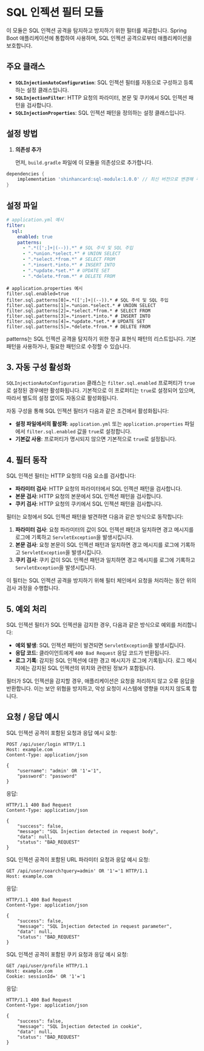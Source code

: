 # SQL 인젝션 필터 모듈

이 모듈은 SQL 인젝션 공격을 탐지하고 방지하기 위한 필터를 제공합니다. Spring Boot 애플리케이션에 통합하여 사용하며, SQL 인젝션 공격으로부터 애플리케이션을 보호합니다.

## 주요 클래스

- **`SQLInjectionAutoConfiguration`**: SQL 인젝션 필터를 자동으로 구성하고 등록하는 설정 클래스입니다.
- **`SQLInjectionFilter`**: HTTP 요청의 파라미터, 본문 및 쿠키에서 SQL 인젝션 패턴을 검사합니다.
- **`SQLInjectionProperties`**: SQL 인젝션 패턴을 정의하는 설정 클래스입니다.

## 설정 방법

1. **의존성 추가**

   먼저, `build.gradle` 파일에 이 모듈을 의존성으로 추가합니다.

```groovy
dependencies {
    implementation 'shinhancard:sql-module:1.0.0' // 최신 버전으로 변경해 주세요.
}
```

## 설정 파일

```yaml
# application.yml 예시
filter:
  sql:
    enabled: true
    patterns:
      - ".*([';]+|(--)).*" # SQL 주석 및 SQL 주입
      - ".*union.*select.*" # UNION SELECT
      - ".*select.*from.*" # SELECT FROM
      - ".*insert.*into.*" # INSERT INTO
      - ".*update.*set.*" # UPDATE SET
      - ".*delete.*from.*" # DELETE FROM
```

```properties
# application.properties 예시
filter.sql.enabled=true
filter.sql.patterns[0]=.*([';]+|(--)).* # SQL 주석 및 SQL 주입
filter.sql.patterns[1]=.*union.*select.* # UNION SELECT
filter.sql.patterns[2]=.*select.*from.* # SELECT FROM
filter.sql.patterns[3]=.*insert.*into.* # INSERT INTO
filter.sql.patterns[4]=.*update.*set.* # UPDATE SET
filter.sql.patterns[5]=.*delete.*from.* # DELETE FROM
```

patterns는 SQL 인젝션 공격을 탐지하기 위한 정규 표현식 패턴의 리스트입니다. 기본 패턴을 사용하거나, 필요한 패턴으로 수정할 수 있습니다.

## 3. 자동 구성 활성화

`SQLInjectionAutoConfiguration` 클래스는 `filter.sql.enabled` 프로퍼티가 `true`로 설정된 경우에만 활성화됩니다. 기본적으로 이 프로퍼티는 `true`로 설정되어 있으며,
따라서 별도의 설정 없이도 자동으로 활성화됩니다.

자동 구성을 통해 SQL 인젝션 필터가 다음과 같은 조건에서 활성화됩니다:

- **설정 파일에서의 활성화**: `application.yml` 또는 `application.properties` 파일에서 `filter.sql.enabled` 값을 `true`로 설정합니다.
- **기본값 사용**: 프로퍼티가 명시되지 않으면 기본적으로 `true`로 설정됩니다.

## 4. 필터 동작

SQL 인젝션 필터는 HTTP 요청의 다음 요소를 검사합니다:

- **파라미터 검사**: HTTP 요청의 파라미터에서 SQL 인젝션 패턴을 검사합니다.
- **본문 검사**: HTTP 요청의 본문에서 SQL 인젝션 패턴을 검사합니다.
- **쿠키 검사**: HTTP 요청의 쿠키에서 SQL 인젝션 패턴을 검사합니다.

필터는 요청에서 SQL 인젝션 패턴을 발견하면 다음과 같은 방식으로 동작합니다:

1. **파라미터 검사**: 요청 파라미터의 값이 SQL 인젝션 패턴과 일치하면 경고 메시지를 로그에 기록하고 `ServletException`을 발생시킵니다.
2. **본문 검사**: 요청 본문이 SQL 인젝션 패턴과 일치하면 경고 메시지를 로그에 기록하고 `ServletException`을 발생시킵니다.
3. **쿠키 검사**: 쿠키 값이 SQL 인젝션 패턴과 일치하면 경고 메시지를 로그에 기록하고 `ServletException`을 발생시킵니다.

이 필터는 SQL 인젝션 공격을 방지하기 위해 필터 체인에서 요청을 처리하는 동안 위의 검사 과정을 수행합니다.

## 5. 예외 처리

SQL 인젝션 필터가 SQL 인젝션을 감지한 경우, 다음과 같은 방식으로 예외를 처리합니다:

- **예외 발생**: SQL 인젝션 패턴이 발견되면 `ServletException`을 발생시킵니다.
- **응답 코드**: 클라이언트에게 `400 Bad Request` 응답 코드가 반환됩니다.
- **로그 기록**: 감지된 SQL 인젝션에 대한 경고 메시지가 로그에 기록됩니다. 로그 메시지에는 감지된 SQL 인젝션의 위치와 관련된 정보가 포함됩니다.

필터가 SQL 인젝션을 감지할 경우, 애플리케이션은 요청을 처리하지 않고 오류 응답을 반환합니다. 이는 보안 위협을 방지하고, 악성 요청이 시스템에 영향을 미치지 않도록 합니다.

## 요청 / 응답 예시

SQL 인젝션 공격이 포함된 요청과 응답 예시 요청:

```http
POST /api/user/login HTTP/1.1
Host: example.com
Content-Type: application/json

{
    "username": "admin' OR '1'='1",
    "password": "password"
}
```

응답:

```http
HTTP/1.1 400 Bad Request
Content-Type: application/json

{
    "success": false,
    "message": "SQL Injection detected in request body",
    "data": null,
    "status": "BAD_REQUEST"
}
```

SQL 인젝션 공격이 포함된 URL 파라미터 요청과 응답 예시 요청:

```http
GET /api/user/search?query=admin' OR '1'='1 HTTP/1.1
Host: example.com
```

응답:

```http
HTTP/1.1 400 Bad Request
Content-Type: application/json

{
    "success": false,
    "message": "SQL Injection detected in request parameter",
    "data": null,
    "status": "BAD_REQUEST"
}
```

SQL 인젝션 공격이 포함된 쿠키 요청과 응답 예시 요청:

```http
GET /api/user/profile HTTP/1.1
Host: example.com
Cookie: sessionId=' OR '1'='1
```

응답:

```http
HTTP/1.1 400 Bad Request
Content-Type: application/json

{
    "success": false,
    "message": "SQL Injection detected in cookie",
    "data": null,
    "status": "BAD_REQUEST"
}
```